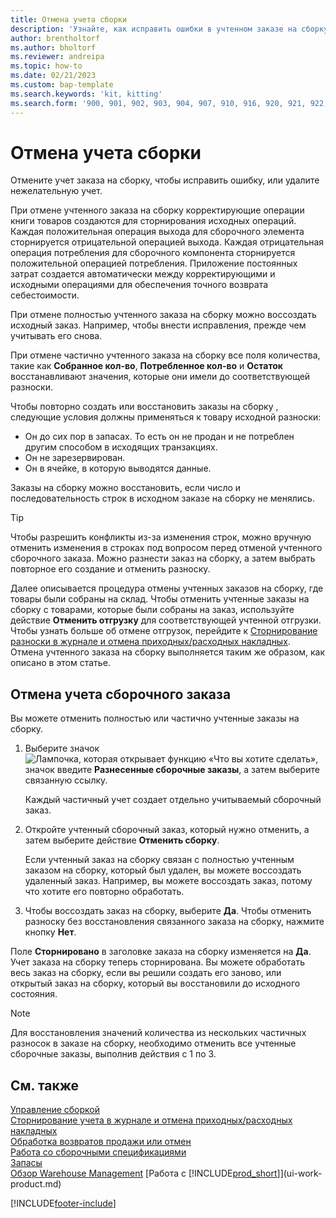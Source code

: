 ```yaml
---
title: Отмена учета сборки
description: 'Узнайте, как исправить ошибки в учтенном заказе на сборку.'
author: brentholtorf
ms.author: bholtorf
ms.reviewer: andreipa
ms.topic: how-to
ms.date: 02/21/2023
ms.custom: bap-template
ms.search.keywords: 'kit, kitting'
ms.search.form: '900, 901, 902, 903, 904, 907, 910, 916, 920, 921, 922, 923, 940, 941, 942, 930, 931, 932, 914, 915, 905'
---
```

# <a name="undo-assembly-posting" />Отмена учета сборки

Отмените учет заказа на сборку, чтобы исправить ошибку, или удалите нежелательную учет.

При отмене учтенного заказа на сборку корректирующие операции книги товаров создаются для сторнирования исходных операций. Каждая положительная операция выхода для сборочного элемента сторнируется отрицательной операцией выхода. Каждая отрицательная операция потребления для сборочного компонента сторнируется положительной операцией потребления. Приложение постоянных затрат создается автоматически между корректирующими и исходными операциями для обеспечения точного возврата себестоимости.  

При отмене полностью учтенного заказа на сборку можно воссоздать исходный заказ. Например, чтобы внести исправления, прежде чем учитывать его снова.  

При отмене частично учтенного заказа на сборку все поля количества, такие как **Собранное кол-во**, **Потребленное кол-во** и **Остаток** восстанавливают значения, которые они имели до соответствующей разноски.  

Чтобы повторно создать или восстановить заказы на сборку , следующие условия должны применяться к товару исходной разноски:  

* Он до сих пор в запасах. То есть он не продан и не потреблен другим способом в исходящих транзакциях.  
* Он не зарезервирован.  
* Он в ячейке, в которую выводятся данные.  

Заказы на сборку можно восстановить, если число и последовательность строк в исходном заказе на сборку не менялись.  

> [!TIP]  
> Чтобы разрешить конфликты из-за изменения строк, можно вручную отменить изменения в строках под вопросом перед отменой учтенного сборочного заказа. Можно разнести заказ на сборку, а затем выбрать повторное его создание и отменить разноску.  

Далее описывается процедура отмены учтенных заказов на сборку, где товары были собраны на склад. Чтобы отменить учтенные заказы на сборку с товарами, которые были собраны на заказ, используйте действие **Отменить отгрузку** для соответствующей учтенной отгрузки. Чтобы узнать больше об отмене отгрузок, перейдите к [Сторнирование разноски в журнале и отмена приходных/расходных накладных](finance-how-reverse-journal-posting.md). Отмена учтенного заказа на сборку выполняется таким же образом, как описано в этом статье.  

## <a name="to-undo-posting-of-an-assembly-order" />Отмена учета сборочного заказа

Вы можете отменить полностью или частично учтенные заказы на сборку.

1. Выберите значок ![Лампочка, которая открывает функцию «Что вы хотите сделать»](media/ui-search/search_small.png "Что вы хотите сделать"), значок введите **Разнесенные сборочные заказы**, а затем выберите связанную ссылку.  

   Каждый частичный учет создает отдельно учитываемый сборочный заказ.  
2. Откройте учтенный сборочный заказ, который нужно отменить, а затем выберите действие **Отменить сборку**.  

    Если учтенный заказ на сборку связан с полностью учтенным заказом на сборку, который был удален, вы можете воссоздать удаленный заказ. Например, вы можете воссоздать заказ, потому что хотите его повторно обработать.  
3. Чтобы воссоздать заказ на сборку, выберите **Да**. Чтобы отменить разноску без восстановления связанного заказа на сборку, нажмите кнопку **Нет**.  

Поле **Сторнировано** в заголовке заказа на сборку изменяется на **Да**. Учет заказа на сборку теперь сторнирована. Вы можете обработать весь заказ на сборку, если вы решили создать его заново, или открытый заказ на сборку, который вы восстановили до исходного состояния.  

> [!NOTE]  
> Для восстановления значений количества из нескольких частичных разносок в заказе на сборку, необходимо отменить все учтенные сборочные заказы, выполнив действия с 1 по 3.  

## <a name="see-also" />См. также

[Управление сборкой](assembly-assemble-items.md)  
[Сторнирование учета в журнале и отмена приходных/расходных накладных](finance-how-reverse-journal-posting.md)  
[Обработка возвратов продажи или отмен](sales-how-process-sales-returns-cancellations.md)  
[Работа со сборочными спецификациями](assembly-how-work-assembly-boms.md)  
[Запасы](inventory-manage-inventory.md)  
[Обзор Warehouse Management](design-details-warehouse-management.md)
[Работа с [!INCLUDE[prod_short](includes/prod_short.md)]](ui-work-product.md)


[!INCLUDE[footer-include](includes/footer-banner.md)]
